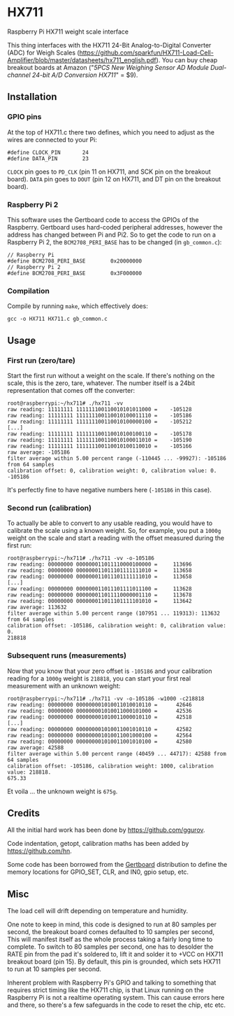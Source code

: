 # HX711

Raspberry Pi HX711 weight scale interface

This thing interfaces with the HX711 24-Bit Analog-to-Digital Converter (ADC) for Weigh Scales (https://github.com/sparkfun/HX711-Load-Cell-Amplifier/blob/master/datasheets/hx711_english.pdf). You can buy cheap breakout boards at Amazon ("_5PCS New Weighing Sensor AD Module Dual-channel 24-bit A/D Conversion HX711_" = $9).

## Installation

### GPIO pins

At the top of HX711.c there two defines, which you need to adjust as the wires are connected to your Pi:

```
#define CLOCK_PIN       24
#define DATA_PIN        23
```

`CLOCK` pin goes to `PD_CLK` (pin 11 on HX711, and SCK pin on the breakout board).
`DATA`  pin goes to `DOUT` (pin 12 on HX711, and DT pin on the breakout board).

### Raspberry Pi 2

This software uses the Gertboard code to access the GPIOs of the Raspberry. Gertboard uses hard-coded peripheral addresses, however the address has changed between Pi and Pi2. So to get the code to run on a Raspberry Pi 2, the `BCM2708_PERI_BASE` has to be changed (in `gb_common.c`):

```
// Raspberry Pi
#define BCM2708_PERI_BASE        0x20000000
// Raspberry Pi 2
#define BCM2708_PERI_BASE        0x3F000000
```

### Compilation

Compile by running `make`, which effectively does: 
```
gcc -o HX711 HX711.c gb_common.c
```

## Usage

### First run (zero/tare)

Start the first run without a weight on the scale. If there's nothing on the scale, this is the zero, tare, whatever. The number itself is a 24bit representation that comes off the converter:

```
root@raspberrypi:~/hx711# ./hx711 -vv
raw reading: 11111111 111111100110010101011000 =    -105128
raw reading: 11111111 111111100110010100011110 =    -105186
raw reading: 11111111 111111100110010100000100 =    -105212
[...]
raw reading: 11111111 111111100110010100100110 =    -105178
raw reading: 11111111 111111100110010100011010 =    -105190
raw reading: 11111111 111111100110010100110010 =    -105166
raw average: -105186
filter average within 5.00 percent range (-110445 ... -99927): -105186 from 64 samples
calibration offset: 0, calibration weight: 0, calibration value: 0.
-105186
```

It's perfectly fine to have negative numbers here (`-105186` in this case).

### Second run (calibration)

To actually be able to convert to any usable reading, you would have to calibrate the scale using a known weight. So, for example, you put a `1000g` weight on the scale and start a reading with the offset measured during the first run:

```
root@raspberrypi:~/hx711# ./hx711 -vv -o-105186
raw reading: 00000000 000000011011110000100000 =     113696
raw reading: 00000000 000000011011101111111010 =     113658
raw reading: 00000000 000000011011101111111010 =     113658
[...]
raw reading: 00000000 000000011011101111011100 =     113628
raw reading: 00000000 000000011011110000001110 =     113678
raw reading: 00000000 000000011011101111101010 =     113642
raw average: 113632
filter average within 5.00 percent range (107951 ... 119313): 113632 from 64 samples
calibration offset: -105186, calibration weight: 0, calibration value: 0.
218818
```

### Subsequent runs (measurements)

Now that you know that your zero offset is `-105186` and your calibration reading for a `1000g` weight is `218818`, you can start your first real measurement with an unknown weight:

```
root@raspberrypi:~/hx711# ./hx711 -vv -o-105186 -w1000 -c218818
raw reading: 00000000 000000001010011010010110 =      42646
raw reading: 00000000 000000001010011000101000 =      42536
raw reading: 00000000 000000001010011000010110 =      42518
[...]
raw reading: 00000000 000000001010011001010110 =      42582
raw reading: 00000000 000000001010011001000100 =      42564
raw reading: 00000000 000000001010011001010100 =      42580
raw average: 42588
filter average within 5.00 percent range (40459 ... 44717): 42588 from 64 samples
calibration offset: -105186, calibration weight: 1000, calibration value: 218818.
675.33
```

Et voila ... the unknown weight is `675g`.

## Credits

All the initial hard work has been done by https://github.com/ggurov.

Code indentation, getopt, calibration maths has been added by https://github.com/hn.

Some code has been borrowed from the [Gertboard](https://www.raspberrypi.org/blog/gertboard-is-here/) distribution to define the memory locations for GPIO_SET, CLR, and IN0, gpio setup, etc.

## Misc

The load cell will drift depending on temperature and humidity.

One note to keep in mind, this code is designed to run at 80 samples per second, the breakout board comes defaulted to 10 samples per second, This will manifest itself as the whole process taking a fairly long time to complete. To switch to 80 samples per second, one has to desolder the RATE pin from the pad it's soldered to, lift it and solder it to +VCC on HX711 breakout board (pin 15). By default, this pin is grounded, which sets HX711 to run at 10 samples per second.

Inherent problem with Raspberry Pi's GPIO and talking to something that requires strict timing like the HX711 chip, is that Linux running on the Raspberry Pi is not a realtime operating system. This can cause errors here and there, so there's a few safeguards in the code to reset the chip, etc etc.
